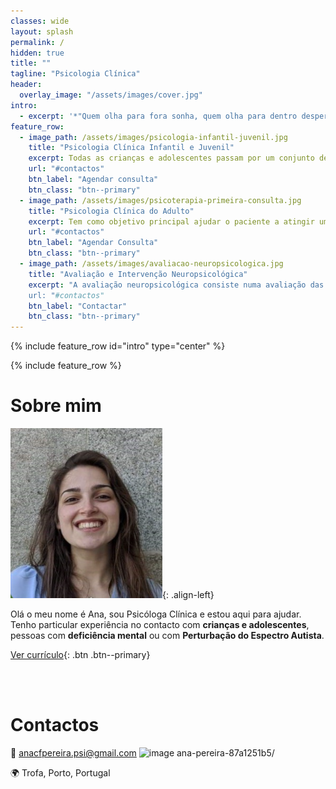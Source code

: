 ```yaml
---
classes: wide
layout: splash
permalink: /
hidden: true
title: ""
tagline: "Psicologia Clínica"
header:
  overlay_image: "/assets/images/cover.jpg"
intro:
  - excerpt: '*"Quem olha para fora sonha, quem olha para dentro desperta."* <br/> - Carl Jung'
feature_row:
  - image_path: /assets/images/psicologia-infantil-juvenil.jpg
    title: "Psicologia Clínica Infantil e Juvenil"
    excerpt: Todas as crianças e adolescentes passam por um conjunto de etapas de desenvolvimento durante as quais vão adquirindo conhecimentos e competências. Por vezes, associado a determinados fatores internos ou externos, alguns desses desenvolvimentos não são adquiridos na sua plenitude e é possível observar-se certos sintomas indicativos da ocorrência de algumas dificuldades no processo de desenvolvimento. É importante a atenção adulta para estes casos, de modo a permitir uma intervenção precoce que possibilite uma rápida ajuda.
    url: "#contactos"
    btn_label: "Agendar consulta"
    btn_class: "btn--primary"
  - image_path: /assets/images/psicoterapia-primeira-consulta.jpg
    title: "Psicologia Clínica do Adulto"
    excerpt: Tem como objetivo principal ajudar o paciente a atingir um estado de bem-estar emocional, autoconhecimento e de autocompetência de forma a que este consiga definir e perseguir os seus objetivos. Através do autoconhecimento o paciente é convidado a entender a forma como se comporta, as suas próprias emoções e pensamentos, a identificar padrões comportamentais e bloqueios e a descobrir que estratégias correspondem e ajudam a resolver as suas necessidades pessoais e, assim, atingir o bem-estar e a felicidade.
    url: "#contactos"
    btn_label: "Agendar Consulta"
    btn_class: "btn--primary"
  - image_path: /assets/images/avaliacao-neuropsicologica.jpg
    title: "Avaliação e Intervenção Neuropsicológica"
    excerpt: "A avaliação neuropsicológica consiste numa avaliação das funções cognitivas globais do indivíduo. Com base nos resultados dessa avaliação é efetuado um plano de intervenção adequado às necessidades individuais.
    url: "#contactos"
    btn_label: "Contactar"
    btn_class: "btn--primary"
---
```


{% include feature_row id="intro" type="center" %}

{% include feature_row %}


# Sobre mim

![Ana Pereira - Psicóloga clínica](assets/images/profile.png){: .align-left}

Olá o meu nome é Ana, sou Psicóloga Clínica e estou aqui para ajudar. Tenho particular experiência no contacto com **crianças e adolescentes**, pessoas com **deficiência mental** ou com **Perturbação do Espectro Autista**.


[Ver currículo](./resume){: .btn .btn--primary}

<br />
<br />


# Contactos

📧 anacfpereira.psi@gmail.com
![image](https://user-images.githubusercontent.com/104231722/164801252-620dea80-11b5-4555-80ac-0991d4e11eba.png) ana-pereira-87a1251b5/

🌍 Trofa, Porto, Portugal

